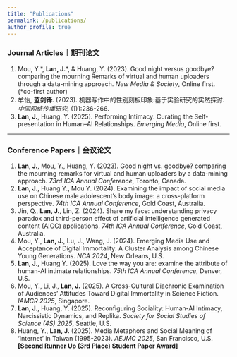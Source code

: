 ```yaml
---
title: "Publications"
permalink: /publications/
author_profile: true
---
```


### Journal Articles｜期刊论文

1.  Mou, Y.\*, **Lan, J.**\*, & Huang, Y. (2023). Good night versus goodbye? comparing the mourning Remarks of virtual and human uploaders through a data-mining approach. *New Media & Society*, Online first. (*co-first author)
2.  牟怡, **蓝剑锋**. (2023). 机器写作中的性别刻板印象:基于实验研究的实然探讨. *中国网络传播研究*, (1)1:236-266.
3.  **Lan, J.**, Huang, Y. (2025). Performing Intimacy: Curating the Self- presentation in Human–AI Relationships. *Emerging Media*, Online first.

---

### Conference Papers｜会议论文

1.  **Lan, J.**, Mou, Y., Huang, Y. (2023). Good night vs. goodbye? comparing the mourning remarks for virtual and human uploaders by a data-mining approach. *73rd ICA Annual Conference*, Toronto, Canada.
2.  **Lan, J.**, Huang Y., Mou Y. (2024). Examining the impact of social media use on Chinese male adolescent’s body image: a cross-platform perspective. *74th ICA Annual Conference*, Gold Coast, Australia.
3.  Jin, Q., **Lan, J.**, Lin, Z. (2024). Share my face: understanding privacy paradox and third-person effect of artificial intelligence generated content (AIGC) applications. *74th ICA Annual Conference*, Gold Coast, Australia.
4.  Mou, Y., **Lan, J.**, Lu, J., Wang, J. (2024). Emerging Media Use and Acceptance of Digital Immortality: A Cluster Analysis among Chinese Young Generations. *NCA 2024*, New Orleans, U.S.
5.  **Lan, J.**, Huang Y. (2025). Love the way you are: examine the attribute of human-AI intimate relationships. *75th ICA Annual Conference*, Denver, U.S.
6.  Mou, Y., Li, J., **Lan, J.** (2025). A Cross-Cultural Diachronic Examination of Audiences’ Attitudes Toward Digital Immortality in Science Fiction. *IAMCR 2025*, Singapore.
7.  **Lan, J.**, Huang, Y. (2025). Reconfiguring Sociality: Human-AI Intimacy, Narcissistic Dynamics, and Replika. *Society for Social Studies of Science (4S) 2025*, Seattle, U.S.
8.  Huang, Y., **Lan, J.** (2025). Media Metaphors and Social Meaning of ‘Internet’ in Taiwan (1995-2023). *AEJMC 2025*, San Francisco, U.S. **[Second Runner Up (3rd Place) Student Paper Award]**
